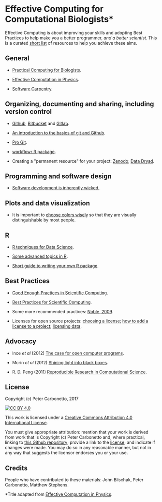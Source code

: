 # Effective Computing for Computational Biologists*

Effective Computing is about improving your skills and adopting Best
Practices to help make you a better programmer, *and a better
scientist.* This is a curated [short
list](https://www.merriam-webster.com/dictionary/shortlist) of
resources to help you achieve these aims.

## General

+ [Practical Computing for Biologists](http://practicalcomputing.org).

+ [Effective Computation in Physics](http://physics.codes).

+ [Software Carpentry](http://software-carpentry.org/lessons).

## Organizing, documenting and sharing, including version control

+ [Github](), [Bitbucket]() and [Gitlab]().

+ [An introduction to the basics of git and
Github](https://doi.org/10.1371/journal.pcbi.1004668).

+ [Pro Git](https://git-scm.com/book).

+ [workflowr R package](https://github.com/jdblischak/workflowr).

+ Creating a "permanent resource" for your project:
[Zenodo](http://zenodo.org); [Data Dryad](http://datadryad.org).

## Programming and software design

+ [Software development is inherently
wicked.](https://blog.codinghorror.com/development-is-inherently-wicked)

## Plots and data visualization

+ It is important to [choose colors wisely](R-color.md) so that they are
visually distinguishable by most people.

## R

+ [R techniques for Data Science](http://r4ds.had.co.nz).

+ [Some advanced topics in R](http://adv-r.had.co.nz).

+ [Short guide to writing your own R package](http://r-pkgs.had.co.nz).

## Best Practices

+ [Good Enough Practices in Scientific
Computing](https://arxiv.org/abs/1609.00037).

+ [Best Practices for Scientific
Computing](https://doi.org/10.1371/journal.pbio.1001745).

+ Some more recommended practices:
[Noble, 2009](https://doi.org/10.1371/journal.pcbi.1000424).

+ Licenses for open source projects:
[choosing a license](https://github.com/github/choosealicense.com);
[how to add a license to a project](https://github.com/github/choosealicense.com/issues/243); 
[licensing data](https://wiki.creativecommons.org/wiki/Data#Which_components_of_databases_are_protected_by_copyright.3F).

## Advocacy

+ Ince *et al* (2012) [The case for open computer
programs](https://doi.org/10.1038/nature10836).

+ Morin *et al* (2012) [Shining light into black
boxes](https://doi.org/10.1126/science.1218263).

+ R. D. Peng (2011) [Reproducible Research in Computational
Science](https://doi.org/10.1126/science.1213847).

## License

Copyright (c) Peter Carbonetto, 2017

[![CC BY 4.0](https://i.creativecommons.org/l/by/4.0/88x31.png)](http://creativecommons.org/licenses/by/4.0/)

This work is licensed under a [Creative Commons Attribution 4.0
International License](http://creativecommons.org/licenses/by/4.0/).

You must give appropriate attribution: mention that your work is
derived from work that is Copyright (c) Peter Carbonetto and, where
practical, linking to
[this Github repository](https://github.com/pcarbo/effective-computing);
provide a link to the
[license](http://creativecommons.org/licenses/by/4.0/); and indicate
if changes were made. You may do so in any reasonable manner, but not
in any way that suggests the licensor endorses you or your use.

## Credits

People who have contributed to these materials: John Blischak, Peter
Carbonetto, Matthew Stephens.

*Title adapted from [Effective Computation in Physics](http://physics.codes).
